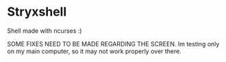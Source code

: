 # Stryxshell

Shell made with ncurses :)

SOME FIXES NEED TO BE MADE REGARDING THE SCREEN.
Im testing only on my main computer, so it may not work properly over there. 

